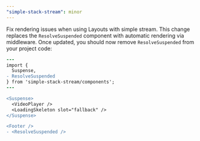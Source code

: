 ```yaml
---
"simple-stack-stream": minor
---
```


Fix rendering issues when using Layouts with simple stream. This change replaces the `ResolveSuspended` component with automatic rendering via middleware. Once updated, you should now remove `ResolveSuspended` from your project code:

```diff
---
import {
  Suspense,
- ResolveSuspended
} from 'simple-stack-stream/components';
---

<Suspense>
  <VideoPlayer />
  <LoadingSkeleton slot="fallback" />
</Suspense>

<Footer />
- <ResolveSuspended />
```

